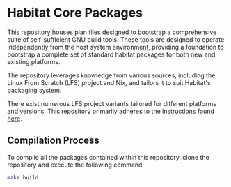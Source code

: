 # Habitat Core Packages

This repository houses plan files designed to bootstrap a comprehensive suite of self-sufficient GNU build tools. These tools are designed to operate independently from the host system environment, providing a foundation to bootstrap a complete set of standard habitat packages for both new and existing platforms.

The repository leverages knowledge from various sources, including the Linux From Scratch (LFS) project and Nix, and tailors it to suit Habitat's packaging system.

There exist numerous LFS project variants tailored for different platforms and versions. This repository primarily adheres to the instructions [found here](https://clfs.org/~kb0iic/lfs-systemd/index.html).

## Compilation Process

To compile all the packages contained within this repository, clone the repository and execute the following command:

```bash
make build
```
